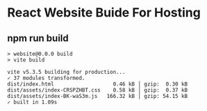 # React Website Buide For Hosting

## npm run build

```
> website@0.0.0 build
> vite build

vite v5.3.5 building for production...
✓ 37 modules transformed.
dist/index.html                   0.46 kB │ gzip:  0.30 kB
dist/assets/index-CRSPZHBT.css    0.58 kB │ gzip:  0.37 kB
dist/assets/index-BK-waS3m.js   166.32 kB │ gzip: 54.15 kB
✓ built in 1.09s
```

